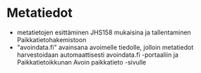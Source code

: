 <h1>Metatiedot</h1>
<ul>
<li>metatietojen esittäminen JHS158 mukaisina ja tallentaminen Paikkatietohakemistoon</li>
<li>"avoindata.fi" avainsana avoimelle tiedolle, jolloin metatiedot harvestoidaan automaattisesti avoindata.fi -portaaliin ja Paikkatietoikkunan Avoin paikkatieto -sivulle</li>
</ul>
